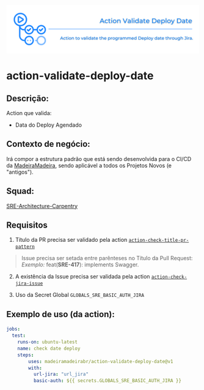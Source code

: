 ![img](https://github.com/madeiramadeirabr/action-validate-deploy-date/blob/production/.github/Action_Validate_Date_Deploy.svg)
# action-validate-deploy-date

## Descrição:
Action que valida:
- Data do Deploy Agendado

## Contexto de negócio:
Irá compor a estrutura padrão que está sendo desenvolvida para o CI/CD da [MadeiraMadeira](https://github.com/madeiramadeirabr 'MadeiraMadeira'), sendo aplicável a todos os Projetos Novos (e "antigos").

## Squad:
[SRE-Architecture-Carpentry](https://github.com/orgs/madeiramadeirabr/teams/squad-sre-architecture-carpentry 'SRE-Architecture-Carpentry')

## Requisitos
1. Título da PR precisa ser validado pela action [`action-check-title-pr-pattern`](https://github.com/madeiramadeirabr/action-check-title-pr-pattern 'action-check-title-pr-pattern')
> Issue precisa ser setada entre parênteses no Título da Pull Request:
> _Exemplo:_ feat(**SRE-417**): implements Swagger.

2. A existência da Issue precisa ser validada pela action [`action-check-jira-issue`](https://github.com/madeiramadeirabr/action-check-jira-issue 'action-check-jira-issue')

3. Uso da Secret Global `GLOBALS_SRE_BASIC_AUTH_JIRA`

## Exemplo de uso (da action):
```yml
jobs:
  test:
    runs-on: ubuntu-latest
    name: check date deploy
    steps:      
        uses: madeiramadeirabr/action-validate-deploy-date@v1
        with:
          url-jira: "url_jira"
          basic-auth: ${{ secrets.GLOBALS_SRE_BASIC_AUTH_JIRA }}
```
